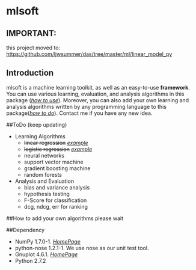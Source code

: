 # mlsoft
## IMPORTANT: 
this project moved to: https://github.com/ljwsummer/das/tree/master/ml/linear_model_py

## Introduction
mlsoft is a machine learning toolkit, as well as an easy-to-use **framework**. You can use various learning, evaluation, and analysis algorithms in this package ([*how to use*](#todo-keep-updating)). Moreover, you can also add your own learning and analysis algorithms written by any programming language to this package([*how to do*](#how-to-add-your-own-algorithms)). Contact me if you have any new idea.

##ToDo (keep updating)
* Learning Algorithms
   * ~~linear regression~~ [*example*](https://github.com/ljwsummer/mlsoft/blob/master/examples/linear_reg_example.py)
   * ~~logistic regression~~ [*example*](https://github.com/ljwsummer/mlsoft/blob/master/examples/logistic_reg_example.py)
   * neural networks
   * support vector machine
   * gradient boosting machine
   * random forests
* Analysis and Evaluation
   * bias and variance analysis
   * hypothesis testing
   * F-Score for classification
   * dcg, ndcg, err for ranking

##How to add your own algorithms
please wait

##Dependency
* NumPy 1.7.0-1. [*HomePage*](https://github.com/numpy/numpy)
* python-nose 1.2.1-1. We use nose as our unit test tool.
* Gnuplot 4.6.1. [*HomePage*](http://www.gnuplot.info/)
* Python 2.7.2

